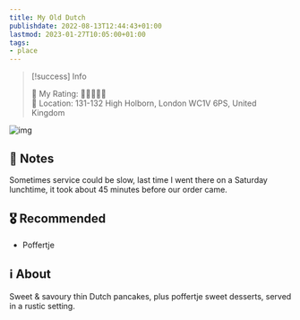 ```yaml
---
title: My Old Dutch
publishdate: 2022-08-13T12:44:43+01:00
lastmod: 2023-01-27T10:05:00+01:00
tags: 
- place
---
```






> [!success] Info 
 > 
 > 🤔 My Rating: 💙💙💙🖤🖤 <br> 📌 Location: 131-132 High Holborn, London WC1V 6PS, United Kingdom <br> 

![img](https://myolddutch.com/wp-content/uploads/2022/01/MOD_WebHero_NewHolborn-Desktop2.jpg)



## 📝 Notes



Sometimes service could be slow, last time I went there on a Saturday lunchtime, it took about 45 minutes before our order came.



## 🎖 Recommended 



- Poffertje



## ℹ️ About



Sweet & savoury thin Dutch pancakes, plus poffertje sweet desserts, served in a rustic setting.



